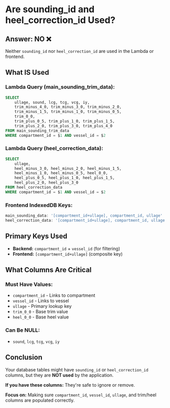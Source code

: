 # Are sounding_id and heel_correction_id Used?

## Answer: NO ❌

Neither `sounding_id` nor `heel_correction_id` are used in the Lambda or frontend.

## What IS Used

### Lambda Query (main_sounding_trim_data):
```sql
SELECT 
    ullage, sound, lcg, tcg, vcg, iy,
    trim_minus_4_0, trim_minus_3_0, trim_minus_2_0, 
    trim_minus_1_5, trim_minus_1_0, trim_minus_0_5,
    trim_0_0,
    trim_plus_0_5, trim_plus_1_0, trim_plus_1_5,
    trim_plus_2_0, trim_plus_3_0, trim_plus_4_0
FROM main_sounding_trim_data
WHERE compartment_id = $1 AND vessel_id = $2
```

### Lambda Query (heel_correction_data):
```sql
SELECT 
    ullage,
    heel_minus_3_0, heel_minus_2_0, heel_minus_1_5,
    heel_minus_1_0, heel_minus_0_5, heel_0_0,
    heel_plus_0_5, heel_plus_1_0, heel_plus_1_5,
    heel_plus_2_0, heel_plus_3_0
FROM heel_correction_data
WHERE compartment_id = $1 AND vessel_id = $2
```

### Frontend IndexedDB Keys:
```javascript
main_sounding_data: '[compartment_id+ullage], compartment_id, ullage'
heel_correction_data: '[compartment_id+ullage], compartment_id, ullage'
```

## Primary Keys Used

- **Backend:** `compartment_id` + `vessel_id` (for filtering)
- **Frontend:** `[compartment_id+ullage]` (composite key)

## What Columns Are Critical

### Must Have Values:
- `compartment_id` - Links to compartment
- `vessel_id` - Links to vessel  
- `ullage` - Primary lookup key
- `trim_0_0` - Base trim value
- `heel_0_0` - Base heel value

### Can Be NULL:
- `sound`, `lcg`, `tcg`, `vcg`, `iy`

## Conclusion

Your database tables might have `sounding_id` or `heel_correction_id` columns, but they are **NOT used** by the application.

**If you have these columns:** They're safe to ignore or remove.

**Focus on:** Making sure `compartment_id`, `vessel_id`, `ullage`, and trim/heel columns are populated correctly.

